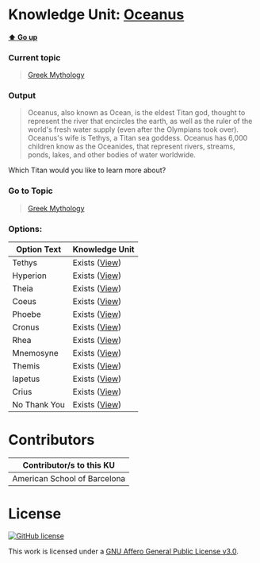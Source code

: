 # Knowledge Unit: [Oceanus](../../knowledge_units/greek-mythology/oceanus.md)

#### [:arrow_up: Go up](../../topics/greek-mythology.md)
### Current topic
> [Greek Mythology](../../topics/greek-mythology.md)
### Output
> Oceanus, also known as Ocean, is the eldest Titan god, thought to represent the river that encircles the earth, as well as the ruler of the world&#039;s fresh water supply (even after the Olympians took over). Oceanus&#039;s wife is Tethys, a Titan sea goddess. Oceanus has 6,000 children know as the Oceanides, that represent rivers, streams, ponds, lakes, and other bodies of water worldwide. 

Which Titan would you like to learn more about?
### Go to Topic
> [Greek Mythology](../../topics/greek-mythology.md)

### Options: 

| Option Text | Knowledge Unit |
| - | - |  
| Tethys  |  Exists ([View](../../knowledge_units/greek-mythology/tethys.md))  |  
| Hyperion  |  Exists ([View](../../knowledge_units/greek-mythology/hyperion.md))  |  
| Theia  |  Exists ([View](../../knowledge_units/greek-mythology/theia.md))  |  
| Coeus  |  Exists ([View](../../knowledge_units/greek-mythology/coeus.md))  |  
| Phoebe  |  Exists ([View](../../knowledge_units/greek-mythology/phoebe.md))  |  
| Cronus  |  Exists ([View](../../knowledge_units/greek-mythology/cronus.md))  |  
| Rhea  |  Exists ([View](../../knowledge_units/greek-mythology/rhea.md))  |  
| Mnemosyne  |  Exists ([View](../../knowledge_units/greek-mythology/mnemosyne.md))  |  
| Themis  |  Exists ([View](../../knowledge_units/greek-mythology/themis.md))  |  
| Iapetus  |  Exists ([View](../../knowledge_units/greek-mythology/iapetus.md))  |  
| Crius  |  Exists ([View](../../knowledge_units/greek-mythology/crius.md))  |  
| No Thank You  |  Exists ([View](../../knowledge_units/greek-mythology/no-thank-you.md))  | 

# Contributors

| Contributor/s to this KU |
| - | 
| American School of Barcelona |

# License
[![GitHub license](https://img.shields.io/github/license/inbrainz/cerebro)](https://github.com/inbrainz/cerebro/blob/master/LICENSE)

This work is licensed under a [GNU Affero General Public License v3.0](https://www.gnu.org/licenses/agpl-3.0.txt).